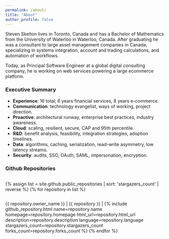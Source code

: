```yaml
---
permalink: /about/
title: "About"
author_profile: false
---
```


Steven Skelton lives in Toronto, Canada and has a Bachelor of Mathematics from the University of Waterloo in Waterloo, Canada.
After graduating he was a consultant to large asset management companies in Canada, specializing in systems integration, account and trading calculations, and automation of workflows.

Today, as Principal Software Engineer at a global digital consulting company, he is working on web services powering a large ecommerce platform.

### Executive Summary

- **Experience**: 16 total; 6 years financial services, 8 years e-commerce.
- **Communication**: technology evangelist, ways of working, project direction.
- **Proactive**: architectural runway, enterprise best practices, industry awareness.
- **Cloud**: scaling, resilient, secure, CAP and 95th percentile.
- **R&D**: benefit analysis, feasibility, integration strategies, adoption timelines.
- **Data**: algorithms, caching, serialization, read-write asymmetry, low latency streams.
- **Security**: audits, SSO, OAuth, SAML, impersonation, encryption.

### Github Repositories

<div style="display:flex;flex-wrap:wrap;-webkit-flex-wrap:wrap;list-style:none;padding-inline-start:0px;">

{% assign list = site.github.public_repositories | sort: 'stargazers_count' | reverse %}
{% for repository in list %}

  {{ repository.owner_name }} | {{ repository }} |
{%
  include github_repository.html
  name=repository.name
  homepage=repository.homepage
  html_url=repository.html_url
  description=repository.description
  language=repository.language
  stargazers_count=repository.stargazers_count
  forks_count=repository.forks_count
%}
{% endfor %}
  
</div>
